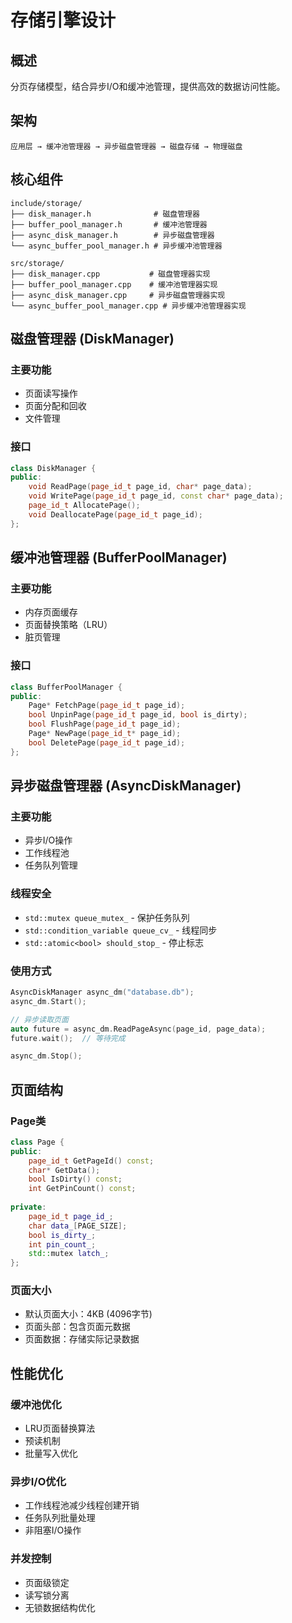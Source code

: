 # 存储引擎设计

## 概述
分页存储模型，结合异步I/O和缓冲池管理，提供高效的数据访问性能。

## 架构
```
应用层 → 缓冲池管理器 → 异步磁盘管理器 → 磁盘存储 → 物理磁盘
```

## 核心组件
```
include/storage/
├── disk_manager.h              # 磁盘管理器
├── buffer_pool_manager.h       # 缓冲池管理器
├── async_disk_manager.h        # 异步磁盘管理器
└── async_buffer_pool_manager.h # 异步缓冲池管理器

src/storage/
├── disk_manager.cpp           # 磁盘管理器实现
├── buffer_pool_manager.cpp    # 缓冲池管理器实现
├── async_disk_manager.cpp     # 异步磁盘管理器实现
└── async_buffer_pool_manager.cpp # 异步缓冲池管理器实现
```

## 磁盘管理器 (DiskManager)

### 主要功能
- 页面读写操作
- 页面分配和回收
- 文件管理

### 接口
```cpp
class DiskManager {
public:
    void ReadPage(page_id_t page_id, char* page_data);
    void WritePage(page_id_t page_id, const char* page_data);
    page_id_t AllocatePage();
    void DeallocatePage(page_id_t page_id);
};
```

## 缓冲池管理器 (BufferPoolManager)

### 主要功能
- 内存页面缓存
- 页面替换策略（LRU）
- 脏页管理

### 接口
```cpp
class BufferPoolManager {
public:
    Page* FetchPage(page_id_t page_id);
    bool UnpinPage(page_id_t page_id, bool is_dirty);
    bool FlushPage(page_id_t page_id);
    Page* NewPage(page_id_t* page_id);
    bool DeletePage(page_id_t page_id);
};
```

## 异步磁盘管理器 (AsyncDiskManager)

### 主要功能
- 异步I/O操作
- 工作线程池
- 任务队列管理

### 线程安全
- `std::mutex queue_mutex_` - 保护任务队列
- `std::condition_variable queue_cv_` - 线程同步
- `std::atomic<bool> should_stop_` - 停止标志

### 使用方式
```cpp
AsyncDiskManager async_dm("database.db");
async_dm.Start();

// 异步读取页面
auto future = async_dm.ReadPageAsync(page_id, page_data);
future.wait();  // 等待完成

async_dm.Stop();
```

## 页面结构

### Page类
```cpp
class Page {
public:
    page_id_t GetPageId() const;
    char* GetData();
    bool IsDirty() const;
    int GetPinCount() const;
    
private:
    page_id_t page_id_;
    char data_[PAGE_SIZE];
    bool is_dirty_;
    int pin_count_;
    std::mutex latch_;
};
```

### 页面大小
- 默认页面大小：4KB (4096字节)
- 页面头部：包含页面元数据
- 页面数据：存储实际记录数据

## 性能优化

### 缓冲池优化
- LRU页面替换算法
- 预读机制
- 批量写入优化

### 异步I/O优化
- 工作线程池减少线程创建开销
- 任务队列批量处理
- 非阻塞I/O操作

### 并发控制
- 页面级锁定
- 读写锁分离
- 无锁数据结构优化